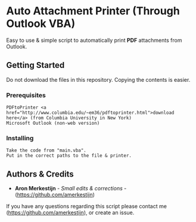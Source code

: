 # Auto Attachment Printer (Through Outlook VBA)

Easy to use & simple script to automatically print **PDF** attachments from Outlook.

## Getting Started

Do not download the files in this repository. Copying the contents is easier.

### Prerequisites

```
PDFtoPrinter <a href="http://www.columbia.edu/~em36/pdftoprinter.html">download here</a> (from Columbia University in New York)
Microsoft Outlook (non-web version)
```

### Installing

```
Take the code from "main.vba".
Put in the correct paths to the file & printer.
```

## Authors & Credits

* **Aron Merkestijn** - *Small edits & corrections* - (https://github.com/amerkestijn)

If you have any questions regarding this script please contact me (https://github.com/amerkestijn), or create an issue.
